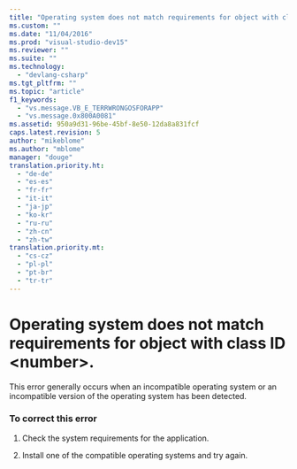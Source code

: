 ```yaml
---
title: "Operating system does not match requirements for object with class ID &lt;number&gt;. | Microsoft Docs"
ms.custom: ""
ms.date: "11/04/2016"
ms.prod: "visual-studio-dev15"
ms.reviewer: ""
ms.suite: ""
ms.technology: 
  - "devlang-csharp"
ms.tgt_pltfrm: ""
ms.topic: "article"
f1_keywords: 
  - "vs.message.VB_E_TERRWRONGOSFORAPP"
  - "vs.message.0x800A0081"
ms.assetid: 950a9d31-96be-45bf-8e50-12da8a831fcf
caps.latest.revision: 5
author: "mikeblome"
ms.author: "mblome"
manager: "douge"
translation.priority.ht: 
  - "de-de"
  - "es-es"
  - "fr-fr"
  - "it-it"
  - "ja-jp"
  - "ko-kr"
  - "ru-ru"
  - "zh-cn"
  - "zh-tw"
translation.priority.mt: 
  - "cs-cz"
  - "pl-pl"
  - "pt-br"
  - "tr-tr"
---
```

# Operating system does not match requirements for object with class ID &lt;number&gt;.
This error generally occurs when an incompatible operating system or an incompatible version of the operating system has been detected.  
  
### To correct this error  
  
1.  Check the system requirements for the application.  
  
2.  Install one of the compatible operating systems and try again.